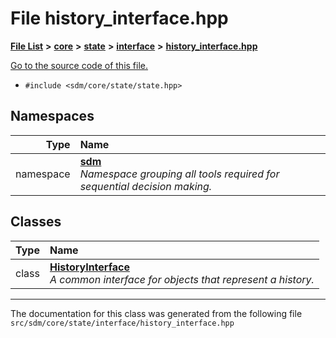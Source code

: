 
# File history\_interface.hpp

<link rel="stylesheet" href="https://cdnjs.cloudflare.com/ajax/libs/KaTeX/0.5.1/katex.min.css">
<link rel="stylesheet" href="https://cdn.jsdelivr.net/github-markdown-css/2.2.1/github-markdown.css"/>



[**File List**](files.md) **>** [**core**](dir_92216a09053680f71034e5e26026ee62.md) **>** [**state**](dir_d0d8dc666ec4ca9b544d63f25347f269.md) **>** [**interface**](dir_21fe4a973b70de512eb6303f0a371aff.md) **>** [**history\_interface.hpp**](history__interface_8hpp.md)

[Go to the source code of this file.](history__interface_8hpp_source.md)



* `#include <sdm/core/state/state.hpp>`









## Namespaces

| Type | Name |
| ---: | :--- |
| namespace | [**sdm**](namespacesdm.md) <br>_Namespace grouping all tools required for sequential decision making._  |

## Classes

| Type | Name |
| ---: | :--- |
| class | [**HistoryInterface**](classsdm_1_1HistoryInterface.md) <br>_A common interface for objects that represent a history._  |














------------------------------
The documentation for this class was generated from the following file `src/sdm/core/state/interface/history_interface.hpp`